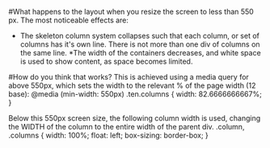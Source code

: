 #What happens to the layout when you resize the screen to less than 550 px. 
The most noticeable effects are: 
* The skeleton column system collapses such that each column, or set of columns has it's own line.  There is not more than one div of columns on the same line. 
*The width of the containers decreases, and white space is used to show content, as space becomes limited. 

#How do you think that works? 
This is achieved using a media query for above 550px, which sets the width to the relevant % of the page width (12 base):
    @media (min-width: 550px)
    .ten.columns {
        width: 82.6666666667%;
    }

Below this 550px screen size, the following column width is used, changing the WIDTH of the column to the entire width of the parent div.
    .column, .columns {
        width: 100%;
        float: left;
        box-sizing: border-box;
    }